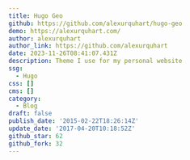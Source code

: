 ```yaml
---
title: Hugo Geo
github: https://github.com/alexurquhart/hugo-geo
demo: https://alexurquhart.com/
author: alexurquhart
author_link: https://github.com/alexurquhart
date: 2023-11-26T08:41:07.431Z
description: Theme I use for my personal website
ssg:
  - Hugo
css: []
cms: []
category:
  - Blog
draft: false
publish_date: '2015-02-22T18:26:14Z'
update_date: '2017-04-20T10:18:52Z'
github_star: 62
github_fork: 32
---
```


